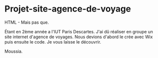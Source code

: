 # Projet-site-agence-de-voyage
HTML - Mais pas que.

Étant en 2ème année a l'IUT Paris Descartes.
J'ai dû réaliser en groupe un site internet d'agence de voyages.
Nous devions d'abord le crée avec Wix puis ensuite le code.
Je vous laisse le découvrir.

Moussia.
